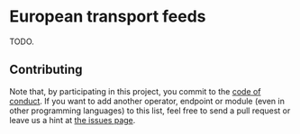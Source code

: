 # European transport feeds

TODO.

## Contributing

Note that, by participating in this project, you commit to the [code of conduct](code-of-conduct.md). If you want to add another operator, endpoint or module (even in other programming languages) to this list, feel free to send a pull request or leave us a hint at [the issues page](https://github.com/public-transport/european-transport-feeds/issues).
